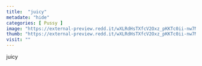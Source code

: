```yaml
---
title:  "juicy"
metadate: "hide"
categories: [ Pussy ]
image: "https://external-preview.redd.it/wXLRdHsTXfcV2Oxz_pKKTc0ii-nw7M_oQKRgC2GsNjY.jpg?auto=webp&s=2c5ce69c25bd9f626b695d9d0ee1c0cfaa5b4d30"
thumb: "https://external-preview.redd.it/wXLRdHsTXfcV2Oxz_pKKTc0ii-nw7M_oQKRgC2GsNjY.jpg?width=1080&crop=smart&auto=webp&s=2c19700ac23cece1a74b6834449dcc7d135b12ee"
visit: ""
---
```

juicy

